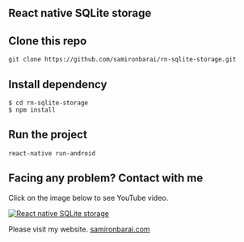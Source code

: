 ## React native SQLite storage

## Clone this repo
```
git clone https://github.com/samironbarai/rn-sqlite-storage.git
```

## Install dependency
```
$ cd rn-sqlite-storage
$ npm install
```

## Run the project
```
react-native run-android
```

## Facing any problem? Contact with me

Click on the image below to see YouTube video.

[![React native SQLite storage](https://img.youtube.com/vi/GkuPPJ7AOSQ/0.jpg)](https://www.youtube.com/watch?v=GkuPPJ7AOSQ) 

Please visit my website.
[samironbarai.com](https://samironbarai.com) 
